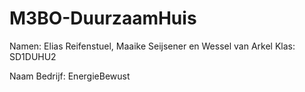 # M3BO-DuurzaamHuis

Namen: Elias Reifenstuel, Maaike Seijsener en Wessel van Arkel
Klas: SD1DUHU2

Naam Bedrijf: EnergieBewust

